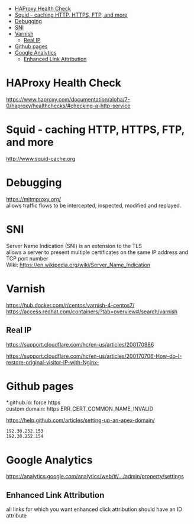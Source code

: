 <!-- TOC -->

- [HAProxy Health Check](#haproxy-health-check)
- [Squid - caching HTTP, HTTPS, FTP, and more](#squid---caching-http-https-ftp-and-more)
- [Debugging](#debugging)
- [SNI](#sni)
- [Varnish](#varnish)
  - [Real IP](#real-ip)
- [Github pages](#github-pages)
- [Google Analytics](#google-analytics)
  - [Enhanced Link Attribution](#enhanced-link-attribution)

<!-- /TOC -->

# HAProxy Health Check
https://www.haproxy.com/documentation/aloha/7-0/haproxy/healthchecks/#checking-a-http-service

# Squid - caching HTTP, HTTPS, FTP, and more
http://www.squid-cache.org


# Debugging
https://mitmproxy.org/  
allows traffic flows to be intercepted, inspected, modified and replayed.

# SNI
Server Name Indication (SNI) is an extension to the TLS  
allows a server to present multiple certificates on the same IP address and TCP port number  
Wiki: https://en.wikipedia.org/wiki/Server_Name_Indication

# Varnish
https://hub.docker.com/r/centos/varnish-4-centos7/  
https://access.redhat.com/containers/?tab=overview#/search/varnish

## Real IP
https://support.cloudflare.com/hc/en-us/articles/200170986

https://support.cloudflare.com/hc/en-us/articles/200170706-How-do-I-restore-original-visitor-IP-with-Nginx-

# Github pages
*.github.io:    force https  
custom domain:  https ERR_CERT_COMMON_NAME_INVALID

https://help.github.com/articles/setting-up-an-apex-domain/

    192.30.252.153
    192.30.252.154

# Google Analytics
https://analytics.google.com/analytics/web/#/.../admin/property/settings

## Enhanced Link Attribution
all links for which you want enhanced click attribution should have an ID attribute